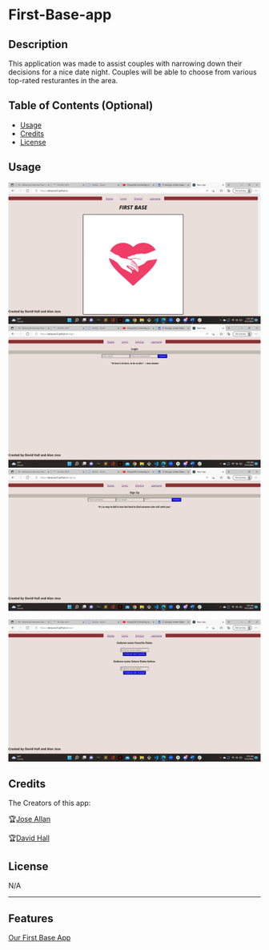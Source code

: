 # First-Base-app

## Description

This application was made to assist couples with narrowing down their decisions for a nice date night. Couples will be able to choose from various top-rated resturantes in the area. 


## Table of Contents (Optional)


- [Usage](#usage)
- [Credits](#credits)
- [License](#license)


## Usage


![HomePage](client\public\assets\homepage.png)
![login](client\public\assets\login.png)
![HomePage](client\public\assets\signup.png)

![HomePage](client\public\assets\user.png)

## Credits

The Creators of this app:

🏆[Jose Allan](https://github.com/Alanjose23)

🏆[David Hall](https://github.com/davjhall)
## License

N/A

---


## Features

[Our First Base App](https://alanjose23.github.io/firstbaseapp/)

